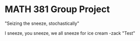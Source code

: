 # MATH 381 Group Project


"Seizing the sneeze, stochastically"

I sneeze, you sneeze, we all sneeze for ice cream -zack
"Test"

